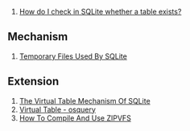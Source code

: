  1. [How do I check in SQLite whether a table exists?]
 
## Mechanism

 1. [Temporary Files Used By SQLite](https://sqlite.org/tempfiles.html)

## Extension
 1. [The Virtual Table Mechanism Of SQLite]
 2. [Virtual Table - osquery]
 3. [How To Compile And Use ZIPVFS](https://sqlite.org/zipvfs/doc/trunk/www/readme.wiki)
 
[How do I check in SQLite whether a table exists?]: https://stackoverflow.com/questions/1601151/how-do-i-check-in-sqlite-whether-a-table-exists
[The Virtual Table Mechanism Of SQLite]: https://www.sqlite.org/vtab.html
[Virtual Table - osquery]: https://github.com/osquery/osquery
